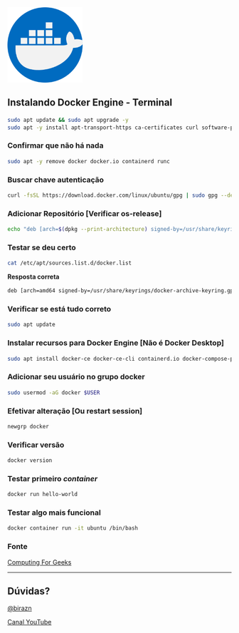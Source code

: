 <img src="img/docker.png" style="zoom:33%;" />

## Instalando Docker Engine - Terminal

```bash
sudo apt update && sudo apt upgrade -y
sudo apt -y install apt-transport-https ca-certificates curl software-properties-common
```

### Confirmar que não há nada
```bash
sudo apt -y remove docker docker.io containerd runc
```

### Buscar chave autenticação
```bash
curl -fsSL https://download.docker.com/linux/ubuntu/gpg | sudo gpg --dearmor -o /usr/share/keyrings/docker-archive-keyring.gpg
```

### Adicionar Repositório [Verificar os-release]
```bash
echo "deb [arch=$(dpkg --print-architecture) signed-by=/usr/share/keyrings/docker-archive-keyring.gpg] https://download.docker.com/linux/ubuntu jammy stable" | sudo tee /etc/apt/sources.list.d/docker.list > /dev/null
```

### Testar se deu certo
```bash
cat /etc/apt/sources.list.d/docker.list
```

**Resposta correta**

```bash
deb [arch=amd64 signed-by=/usr/share/keyrings/docker-archive-keyring.gpg] https://download.docker.com/linux/ubuntu jammy stable
```

### Verificar se está tudo correto
```bash
sudo apt update
```

### Instalar recursos para Docker Engine [Não é Docker Desktop]
```bash
sudo apt install docker-ce docker-ce-cli containerd.io docker-compose-plugin
```

### Adicionar seu usuário no grupo docker
```bash
sudo usermod -aG docker $USER
```

### Efetivar alteração [Ou restart session]
```bash
newgrp docker
```

### Verificar versão
```bash
docker version
```

### Testar primeiro *container*
```bash
docker run hello-world 
```

### Testar algo mais funcional
```bash
docker container run -it ubuntu /bin/bash
```


### Fonte
[Computing For Geeks](https://computingforgeeks.com/install-docker-docker-compose-on-linux-mint/)

------

## Dúvidas?

[@birazn](https://www.instagram.com/birazn)

[Canal YouTube](https://www.youtube.com/birazn)

